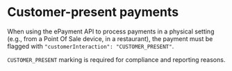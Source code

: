 <!-- START_METADATA
---
title: Customer present payments
hide_table_of_contents: true
pagination_next: null
pagination_prev: APIs/epayment-api/getting-started
---
END_METADATA -->

# Customer-present payments

When using the ePayment API to process payments in a physical setting (e.g.,  from a Point Of Sale device, in a restaurant), the payment must be flagged with `"customerInteraction": "CUSTOMER_PRESENT"`.

`CUSTOMER_PRESENT` marking is required for compliance and reporting reasons.
